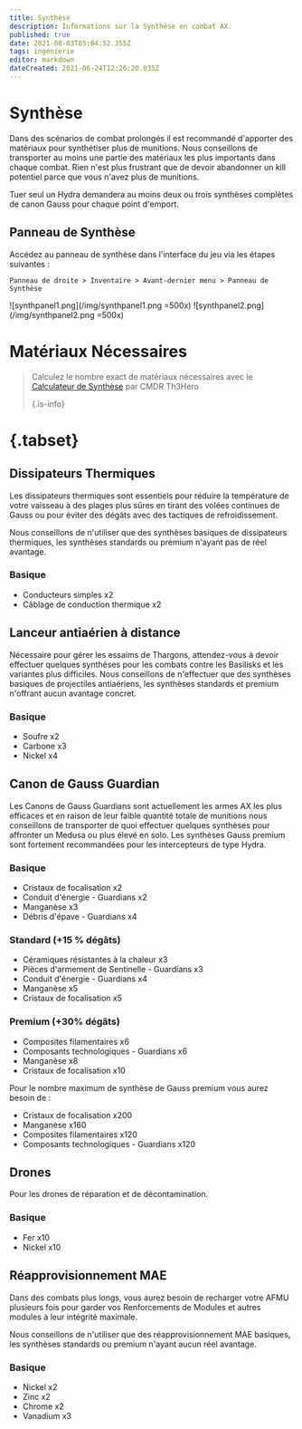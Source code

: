 ```yaml
---
title: Synthèse
description: Informations sur la Synthèse en combat AX.
published: true
date: 2021-08-03T05:04:52.355Z
tags: ingénierie
editor: markdown
dateCreated: 2021-06-24T12:26:20.035Z
---
```


# Synthèse
Dans des scénarios de combat prolongés il est recommandé d'apporter des matériaux pour synthétiser plus de munitions. Nous conseillons de transporter au moins une partie des matériaux les plus importants dans chaque combat. Rien n'est plus frustrant que de devoir abandonner un kill potentiel parce que vous n'avez plus de munitions.

Tuer seul un Hydra demandera au moins deux ou trois synthèses complètes de canon Gauss pour chaque point d'emport.

## Panneau de Synthèse

Accédez au panneau de synthèse dans l'interface du jeu via les étapes suivantes :

`Panneau de droite > Inventaire > Avant-dernier menu > Panneau de Synthèse`

!\[synthpanel1.png\](/img/synthpanel1.png =500x) !\[synthpanel2.png\](/img/synthpanel2.png =500x)

# Matériaux Nécessaires
> Calculez le nombre exact de matériaux nécessaires avec le [Calculateur de Synthèse](/en/synthesiscalculator) par CMDR Th3Hero 
> 
> {.is-info}
# {.tabset}
## Dissipateurs Thermiques

Les dissipateurs thermiques sont essentiels pour réduire la température de votre vaisseau à des plages plus sûres en tirant des volées continues de Gauss ou pour éviter des dégâts avec des tactiques de refroidissement.

Nous conseillons de n'utiliser que des synthèses basiques de dissipateurs thermiques, les synthèses standards ou premium n'ayant pas de réel avantage.

### Basique
- Conducteurs simples x2
- Câblage de conduction thermique x2

## Lanceur antiaérien à distance
Nécessaire pour gérer les essaims de Thargons, attendez-vous à devoir effectuer quelques synthèses pour les combats contre les Basilisks et les variantes plus difficiles. Nous conseillons de n'effectuer que des synthèses basiques de projectiles antiaériens, les synthèses standards et premium n'offrant aucun avantage concret.

### Basique

- Soufre x2
- Carbone x3
- Nickel x4

## Canon de Gauss Guardian
Les Canons de Gauss Guardians sont actuellement les armes AX les plus efficaces et en raison de leur faible quantité totale de munitions nous conseillons de transporter de quoi effectuer quelques synthèses pour affronter un Medusa ou plus élevé en solo. Les synthèses Gauss premium sont fortement recommandées pour les intercepteurs de type Hydra.

### Basique

- Cristaux de focalisation x2
- Conduit d'énergie - Guardians x2
- Manganèse x3
- Débris d'épave - Guardians x4

### Standard (+15 % dégâts)

- Céramiques résistantes à la chaleur x3
- Pièces d'armement de Sentinelle - Guardians x3
- Conduit d'énergie - Guardians x4
- Manganèse x5
- Cristaux de focalisation x5

### Premium (+30% dégâts)

- Composites filamentaires x6
- Composants technologiques - Guardians x6
- Manganèse x8
- Cristaux de focalisation x10

Pour le nombre maximum de synthèse de Gauss premium vous aurez besoin de :

- Cristaux de focalisation x200
- Manganèse x160
- Composites filamentaires x120
- Composants technologiques - Guardians x120

## Drones
Pour les drones de réparation et de décontamination.

### Basique
- Fer x10
- Nickel x10

## Réapprovisionnement MAE
Dans des combats plus longs, vous aurez besoin de recharger votre AFMU plusieurs fois pour garder vos Renforcements de Modules et autres modules à leur intégrité maximale.

Nous conseillons de n'utiliser que des réapprovisionnement MAE basiques, les synthèses standards ou premium n'ayant aucun réel avantage.

### Basique
- Nickel x2
- Zinc x2
- Chrome x2
- Vanadium x3


